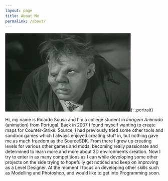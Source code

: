 ```yaml
---
layout: page
title: About Me
permalink: /about/
---
```


[![A picture of me](/images/me.jpg)](/images/me.jpg){: .portrait}

Hi, my name is Ricardo Sousa and I'm a college student in _Imagem Animada_ (animation) from Portugal. Back in 2007 I found myself wanting to create maps for Counter-Strike: Source, I had previously tried some other tools and sandbox games which I always enjoyed creating stuff in, but nothing gave me as much freedom as the SourceSDK. From there I grew up creating levels for various other games and mods, becoming really passionate and determined to learn more and more about 3D environments creation. 
Now I try to enter in as many competitions as I can while devoloping some other projects on the side trying to hopefully get noticed and keep on improving as a Level Designer.
At the moment I focus on developing other skills such as Modelling and Photoshop, and would like to get into Programming soon.
